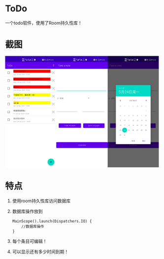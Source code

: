 # ToDo
一个todo软件，使用了Room持久性库！

# 截图


<div style="display:grid;grid-template-columns:repeat(3, 33%);">
<img src="PrtSc/MainActivity.jpg"/>
<img src="PrtSc/NoteActivity.jpg"/>
<img src="PrtSc/DatePicker.jpg"/>
</div>

# 特点
1. 使用room持久性库访问数据库

2. 数据库操作放到

   ```
   MainScope().launch(Dispatchers.IO) {
       //数据库操作
   }
   ```

3. 每个条目可编辑！

4. 可以显示还有多少时间到期！